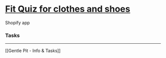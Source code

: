 # [**Fit Quiz for clothes and shoes**](https://apps.shopify.com/fit-quiz?utm_source=site&utm_medium=button)

Shopify app

### Tasks


---
[[Gentle Pit - Info & Tasks]]